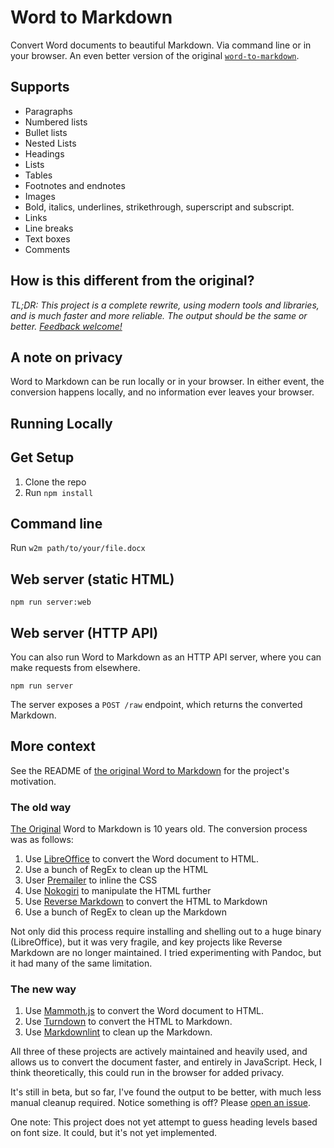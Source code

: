 # Word to Markdown

Convert Word documents to beautiful Markdown. Via command line or in your browser. An even better version of the original [`word-to-markdown`](https://github.com/benbalter/word-to-markdown).

## Supports

* Paragraphs
* Numbered lists
* Bullet lists
* Nested Lists
* Headings
* Lists
* Tables
* Footnotes and endnotes
* Images
* Bold, italics, underlines, strikethrough, superscript and subscript.
* Links
* Line breaks
* Text boxes
* Comments

## How is this different from the original?

*TL;DR: This project is a complete rewrite, using modern tools and libraries, and is much faster and more reliable. The output should be the same or better. [Feedback welcome!](https://github.com/benbalter/word-to-markdown-js/issues/new)*

## A note on privacy

Word to Markdown can be run locally or in your browser. In either event, the conversion happens locally, and no information ever leaves your browser.

## Running Locally

## Get Setup

1. Clone the repo
2. Run `npm install`

## Command line

Run `w2m path/to/your/file.docx`

## Web server (static HTML)

`npm run server:web`

## Web server (HTTP API)

You can also run Word to Markdown as an HTTP API server, where you can make requests from elsewhere.

`npm run server`

The server exposes a `POST /raw` endpoint, which returns the converted Markdown. 

## More context

See the README of [the original Word to Markdown](https://github.com/benbalter/word-to-markdown?tab=readme-ov-file#the-problem) for the project's motivation.

### The old way

[The Original](https://github.com/benbalter/word-to-markdown) Word to Markdown is 10 years old. The conversion process was as follows:

1. Use [LibreOffice](https://www.libreoffice.org/) to convert the Word document to HTML.
2. Use a bunch of RegEx to clean up the HTML
3. User [Premailer](https://github.com/premailer/premailer) to inline the CSS
4. Use [Nokogiri](https://nokogiri.org) to manipulate the HTML further
5. Use [Reverse Markdown](https://github.com/xijo/reverse_markdown) to convert the HTML to Markdown
6. Use a bunch of RegEx to clean up the Markdown

Not only did this process require installing and shelling out to a huge binary (LibreOffice), but it was very fragile, and key projects like Reverse Markdown are no longer maintained. I tried experimenting with Pandoc, but it had many of the same limitation.

### The new way

1. Use [Mammoth.js](https://github.com/mwilliamson/mammoth.js/) to convert the Word document to HTML.
2. Use [Turndown](https://github.com/mixmark-io/turndown) to convert the HTML to Markdown.
3. Use [Markdownlint](https://github.com/DavidAnson/markdownlint) to clean up the Markdown.

All three of these projects are actively maintained and heavily used, and allows us to convert the document faster, and entirely in JavaScript. Heck, I think theoretically, this could run in the browser for added privacy.

It's still in beta, but so far, I've found the output to be better, with much less manual cleanup required. Notice something is off? Please [open an issue](https://github.com/benbalter/word-to-markdown-js/issues/new).

One note: This project does not yet attempt to guess heading levels based on font size. It could, but it's not yet implemented.


